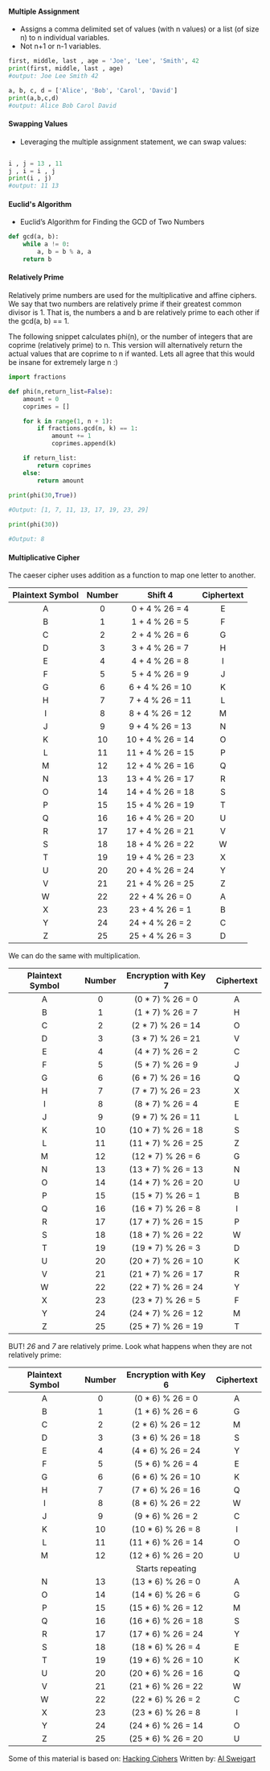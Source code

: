 #### Multiple Assignment

- Assigns a comma delimited set of values (with n values) or a list (of size n) to n individual variables.
- Not n+1 or n-1 variables.

```python
first, middle, last , age = 'Joe', 'Lee', 'Smith', 42
print(first, middle, last , age)
#output: Joe Lee Smith 42

a, b, c, d = ['Alice', 'Bob', 'Carol', 'David']
print(a,b,c,d)
#output: Alice Bob Carol David
```

#### Swapping Values

- Leveraging the multiple assignment statement, we can swap values:
```python

i , j = 13 , 11
j , i = i , j
print(i , j)
#output: 11 13
```

#### Euclid's Algorithm

- Euclid’s Algorithm for Finding the GCD of Two Numbers

```python
def gcd(a, b):
    while a != 0:
        a, b = b % a, a
    return b
```
#### Relatively Prime

Relatively prime numbers are used for the multiplicative and affine ciphers. We say that two numbers are relatively prime if their greatest common divisor is 1. That is, the numbers a and b are relatively prime to each other if the gcd(a, b) == 1.

The following snippet calculates phi(n), or the number of integers that are coprime (relatively prime) to n. This version will alternatively return the actual values that are coprime to n if wanted. Lets all agree that this would be insane for extremely large n :) 

```python
import fractions

def phi(n,return_list=False):
    amount = 0
    coprimes = []

    for k in range(1, n + 1):
        if fractions.gcd(n, k) == 1:
            amount += 1
            coprimes.append(k)

    if return_list:
        return coprimes
    else:
        return amount
        
print(phi(30,True))

#Output: [1, 7, 11, 13, 17, 19, 23, 29]

print(phi(30))

#Output: 8
```

#### Multiplicative Cipher

The caeser cipher uses addition as a function to map one letter to another. 

|Plaintext Symbol|Number|Shift 4|Ciphertext|
|:---:|:---:|:---:|:---:|
|A|0|0 + 4 % 26 = 4|E|
|B|1|1 + 4 % 26 = 5|F|
|C|2|2 + 4 % 26 = 6|G|
|D|3|3 + 4 % 26 = 7|H|
|E|4|4 + 4 % 26 = 8|I|
|F|5|5 + 4 % 26 = 9|J|
|G|6|6 + 4 % 26 = 10|K|
|H|7|7 + 4 % 26 = 11|L|
|I|8|8 + 4 % 26 = 12|M|
|J|9|9 + 4 % 26 = 13|N|
|K|10|10 + 4 % 26 = 14|O|
|L|11|11 + 4 % 26 = 15|P|
|M|12|12 + 4 % 26 = 16|Q|
|N|13|13 + 4 % 26 = 17|R|
|O|14|14 + 4 % 26 = 18|S|
|P|15|15 + 4 % 26 = 19|T|
|Q|16|16 + 4 % 26 = 20|U|
|R|17|17 + 4 % 26 = 21|V|
|S|18|18 + 4 % 26 = 22|W|
|T|19|19 + 4 % 26 = 23|X|
|U|20|20 + 4 % 26 = 24|Y|
|V|21|21 + 4 % 26 = 25|Z|
|W|22|22 + 4 % 26 = 0|A|
|X|23|23 + 4 % 26 = 1|B|
|Y|24|24 + 4 % 26 = 2|C|
|Z|25|25 + 4 % 26 = 3|D|

 We can do the same with multiplication.
 
|Plaintext Symbol|Number|Encryption with Key 7|Ciphertext|
|:---:|:---:|:---:|:---:|
|A|0|(0 * 7) % 26 = 0|A|
|B|1|(1 * 7) % 26 = 7|H|
|C|2|(2 * 7) % 26 = 14|O|
|D|3|(3 * 7) % 26 = 21|V|
|E|4|(4 * 7) % 26 = 2|C|
|F|5|(5 * 7) % 26 = 9|J|
|G|6|(6 * 7) % 26 = 16|Q|
|H|7|(7 * 7) % 26 = 23|X|
|I|8|(8 * 7) % 26 = 4|E|
|J|9|(9 * 7) % 26 = 11|L|
|K|10|(10 * 7) % 26 = 18|S|
|L|11|(11 * 7) % 26 = 25|Z|
|M|12|(12 * 7) % 26 = 6|G|
|N|13|(13 * 7) % 26 = 13|N|
|O|14|(14 * 7) % 26 = 20|U|
|P|15|(15 * 7) % 26 = 1|B|
|Q|16|(16 * 7) % 26 = 8|I|
|R|17|(17 * 7) % 26 = 15|P|
|S|18|(18 * 7) % 26 = 22|W|
|T|19|(19 * 7) % 26 = 3|D|
|U|20|(20 * 7) % 26 = 10|K|
|V|21|(21 * 7) % 26 = 17|R|
|W|22|(22 * 7) % 26 = 24|Y|
|X|23|(23 * 7) % 26 = 5|F|
|Y|24|(24 * 7) % 26 = 12|M|
|Z|25|(25 * 7) % 26 = 19|T|

BUT! _26_ and _7_ are relatively prime. Look what happens when they are not relatively prime:

|Plaintext Symbol|Number|Encryption with Key 6|Ciphertext|
|:---:|:---:|:---:|:---:|
|A|0|(0 * 6) % 26 = 0|A|
|B|1|(1 * 6) % 26 = 6|G|
|C|2|(2 * 6) % 26 = 12|M|
|D|3|(3 * 6) % 26 = 18|S|
|E|4|(4 * 6) % 26 = 24|Y|
|F|5|(5 * 6) % 26 = 4|E|
|G|6|(6 * 6) % 26 = 10|K|
|H|7|(7 * 6) % 26 = 16|Q|
|I|8|(8 * 6) % 26 = 22|W|
|J|9|(9 * 6) % 26 = 2|C|
|K|10|(10 * 6) % 26 = 8|I|
|L|11|(11 * 6) % 26 = 14|O|
|M|12|(12 * 6) % 26 = 20|U|
| | |Starts repeating | |
|N|13|(13 * 6) % 26 = 0|A|
|O|14|(14 * 6) % 26 = 6|G|
|P|15|(15 * 6) % 26 = 12|M|
|Q|16|(16 * 6) % 26 = 18|S|
|R|17|(17 * 6) % 26 = 24|Y|
|S|18|(18 * 6) % 26 = 4|E|
|T|19|(19 * 6) % 26 = 10|K|
|U|20|(20 * 6) % 26 = 16|Q|
|V|21|(21 * 6) % 26 = 22|W|
|W|22|(22 * 6) % 26 = 2|C|
|X|23|(23 * 6) % 26 = 8|I|
|Y|24|(24 * 6) % 26 = 14|O|
|Z|25|(25 * 6) % 26 = 20|U|

Some of this material is based on: [Hacking Ciphers](https://inventwithpython.com/hackingciphers.pdf) Written by: [Al Sweigart](https://inventwithpython.com/about.html) 
